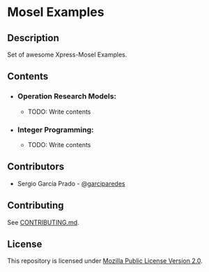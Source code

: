 # Mosel Examples

## Description

Set of awesome Xpress-Mosel Examples.


## Contents
  
  * ### Operation Research Models:
    * TODO: Write contents
  * ### Integer Programming:
    * TODO: Write contents
  

## Contributors
  
  * Sergio García Prado - [@garciparedes](http://garciparedes.me)

## Contributing

See [CONTRIBUTING.md](CONTRIBUTING.md).

## License

This repository is licensed under [Mozilla Public License Version 2.0](LICENSE).
